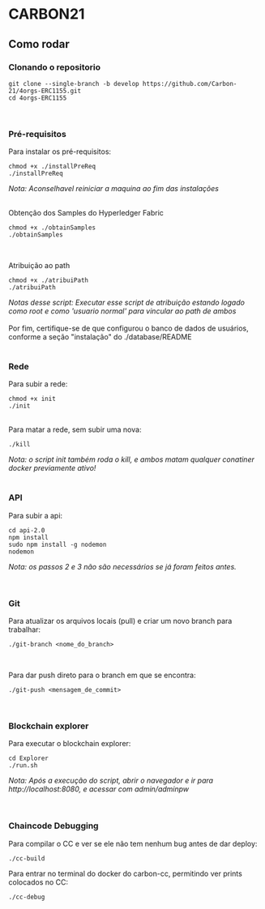# CARBON21

## Como rodar

### Clonando o repositorio

```
git clone --single-branch -b develop https://github.com/Carbon-21/4orgs-ERC1155.git
cd 4orgs-ERC1155
```

<br>

### Pré-requisitos

Para instalar os pré-requisitos:

```
chmod +x ./installPreReq
./installPreReq
```

_Nota: Aconselhavel reiniciar a maquina ao fim das instalações_
<br><br>

Obtenção dos Samples do Hyperledger Fabric

```
chmod +x ./obtainSamples
./obtainSamples
```

<br>

Atribuição ao path

```
chmod +x ./atribuiPath
./atribuiPath
```

_Notas desse script: Executar esse script de atribuição estando logado como root e como 'usuario normal' para vincular ao path de ambos_
<br><br>
Por fim, certifique-se de que configurou o banco de dados de usuários, conforme a seção "instalação" do ./database/README
<br><br>

### Rede

Para subir a rede:

```
chmod +x init
./init
```

<br>
Para matar a rede, sem subir uma nova:

```
./kill
```

_Nota: o script init também roda o kill, e ambos matam qualquer conatiner docker previamente ativo!_
<br>
<br>

### API

Para subir a api:

```
cd api-2.0
npm install
sudo npm install -g nodemon
nodemon
```

_Nota: os passos 2 e 3 não são necessários se já foram feitos antes._

<br>

### Git

Para atualizar os arquivos locais (pull) e criar um novo branch para trabalhar:

```
./git-branch <nome_do_branch>
```

<br>

Para dar push direto para o branch em que se encontra:

```
./git-push <mensagem_de_commit>
```

<br>

### Blockchain explorer

Para executar o blockchain explorer:

```
cd Explorer
./run.sh
```

_Nota: Após a execução do script, abrir o navegador e ir para http://localhost:8080, e acessar com admin/adminpw_

<br>

### Chaincode Debugging

Para compilar o CC e ver se ele não tem nenhum bug antes de dar deploy:

```
./cc-build
```

Para entrar no terminal do docker do carbon-cc, permitindo ver prints colocados no CC:

```
./cc-debug
```

<br>
